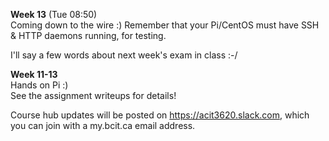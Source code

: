 **Week 13** (Tue 08:50)  
Coming down to the wire :)
Remember that your Pi/CentOS must have SSH & HTTP daemons running,
for testing.

I'll say a few words about next week's exam in class :-/

**Week 11-13**  
Hands on Pi :)  
See the assignment writeups for details!

Course hub updates will be posted on https://acit3620.slack.com, which you
can join with a my.bcit.ca email address.
